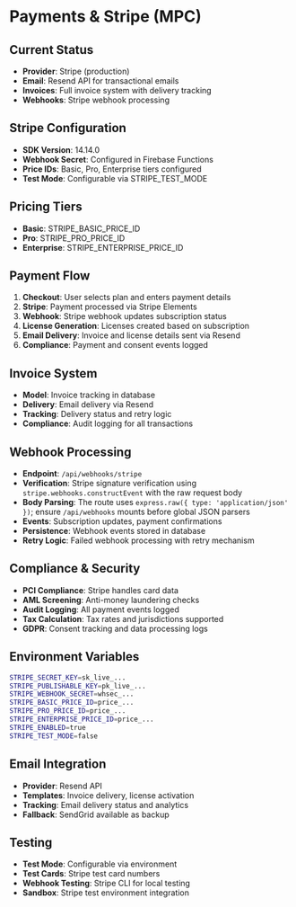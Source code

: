 # Payments & Stripe (MPC)

## Current Status
- **Provider**: Stripe (production)
- **Email**: Resend API for transactional emails
- **Invoices**: Full invoice system with delivery tracking
- **Webhooks**: Stripe webhook processing

## Stripe Configuration
- **SDK Version**: 14.14.0
- **Webhook Secret**: Configured in Firebase Functions
- **Price IDs**: Basic, Pro, Enterprise tiers configured
- **Test Mode**: Configurable via STRIPE_TEST_MODE

## Pricing Tiers
- **Basic**: STRIPE_BASIC_PRICE_ID
- **Pro**: STRIPE_PRO_PRICE_ID  
- **Enterprise**: STRIPE_ENTERPRISE_PRICE_ID

## Payment Flow
1. **Checkout**: User selects plan and enters payment details
2. **Stripe**: Payment processed via Stripe Elements
3. **Webhook**: Stripe webhook updates subscription status
4. **License Generation**: Licenses created based on subscription
5. **Email Delivery**: Invoice and license details sent via Resend
6. **Compliance**: Payment and consent events logged

## Invoice System
- **Model**: Invoice tracking in database
- **Delivery**: Email delivery via Resend
- **Tracking**: Delivery status and retry logic
- **Compliance**: Audit logging for all transactions

## Webhook Processing
- **Endpoint**: `/api/webhooks/stripe`
- **Verification**: Stripe signature verification using `stripe.webhooks.constructEvent` with the raw request body
- **Body Parsing**: The route uses `express.raw({ type: 'application/json' })`; ensure `/api/webhooks` mounts before global JSON parsers
- **Events**: Subscription updates, payment confirmations
- **Persistence**: Webhook events stored in database
- **Retry Logic**: Failed webhook processing with retry mechanism

## Compliance & Security
- **PCI Compliance**: Stripe handles card data
- **AML Screening**: Anti-money laundering checks
- **Audit Logging**: All payment events logged
- **Tax Calculation**: Tax rates and jurisdictions supported
- **GDPR**: Consent tracking and data processing logs

## Environment Variables
```bash
STRIPE_SECRET_KEY=sk_live_...
STRIPE_PUBLISHABLE_KEY=pk_live_...
STRIPE_WEBHOOK_SECRET=whsec_...
STRIPE_BASIC_PRICE_ID=price_...
STRIPE_PRO_PRICE_ID=price_...
STRIPE_ENTERPRISE_PRICE_ID=price_...
STRIPE_ENABLED=true
STRIPE_TEST_MODE=false
```

## Email Integration
- **Provider**: Resend API
- **Templates**: Invoice delivery, license activation
- **Tracking**: Email delivery status and analytics
- **Fallback**: SendGrid available as backup

## Testing
- **Test Mode**: Configurable via environment
- **Test Cards**: Stripe test card numbers
- **Webhook Testing**: Stripe CLI for local testing
- **Sandbox**: Stripe test environment integration

